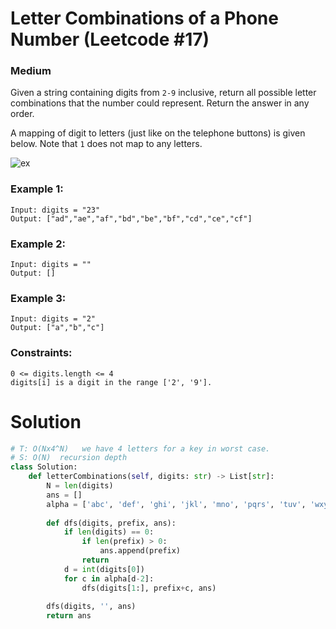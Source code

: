 Letter Combinations of a Phone Number (Leetcode #17)
===============================
### Medium

Given a string containing digits from `2-9` inclusive, return all possible letter combinations that the number could represent. Return the answer in any order.

A mapping of digit to letters (just like on the telephone buttons) is given below. Note that `1` does not map to any letters.

![ex](https://upload.wikimedia.org/wikipedia/commons/thumb/7/73/Telephone-keypad2.svg/200px-Telephone-keypad2.svg.png)

### Example 1:
```
Input: digits = "23"
Output: ["ad","ae","af","bd","be","bf","cd","ce","cf"]
```

### Example 2:
```
Input: digits = ""
Output: []
```

### Example 3:
```
Input: digits = "2"
Output: ["a","b","c"]
``` 

### Constraints:
```
0 <= digits.length <= 4
digits[i] is a digit in the range ['2', '9'].
```

Solution
========

```python
# T: O(Nx4^N)   we have 4 letters for a key in worst case.
# S: O(N)  recursion depth
class Solution:
    def letterCombinations(self, digits: str) -> List[str]:
        N = len(digits)
        ans = []
        alpha = ['abc', 'def', 'ghi', 'jkl', 'mno', 'pqrs', 'tuv', 'wxyz']
        
        def dfs(digits, prefix, ans):
            if len(digits) == 0:
                if len(prefix) > 0:
                    ans.append(prefix)
                return
            d = int(digits[0])
            for c in alpha[d-2]:
                dfs(digits[1:], prefix+c, ans)
        
        dfs(digits, '', ans)
        return ans    
```

